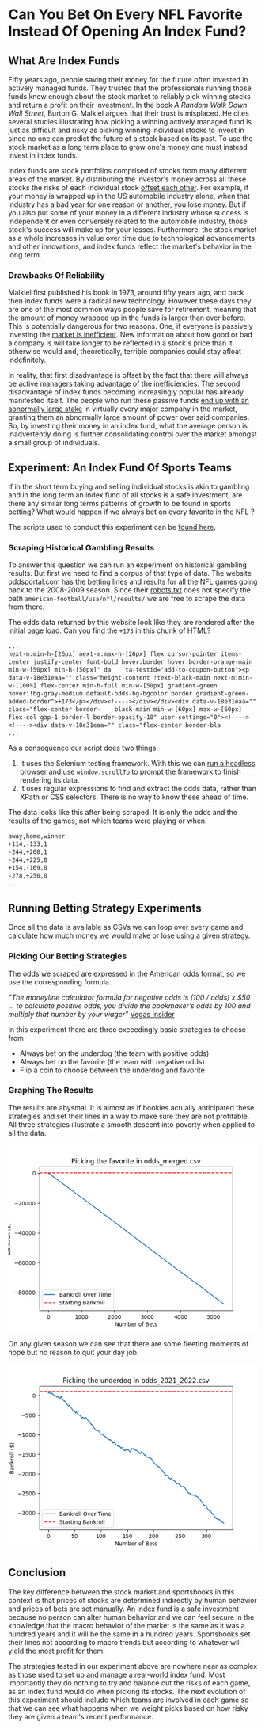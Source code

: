 # Can You Bet On Every NFL Favorite Instead Of Opening An Index Fund?

## What Are Index Funds
Fifty years ago, people saving their money for the future often invested in actively managed funds. They trusted that the professionals running those funds knew enough about the stock market to reliably pick winning stocks and return a profit on their investment. In the book *A Random Walk Down Wall Street*, Burton G. Malkiel argues that their trust is misplaced. He cites several studies illustrating how picking a winning actively managed fund is just as difficult and risky as picking winning individual stocks to invest in since no one can predict the future of a stock based on its past. To use the stock market as a long term place to grow one's money one must instead invest in index funds.

Index funds are stock portfolios comprised of stocks from many different areas of the market. By distributing the investor's money across all these stocks the risks of each individual stock [offset each other](https://www.investopedia.com/investing/importance-diversification/). For example, if your money is wrapped up in the US automobile industry alone, when that industry has a bad year for one reason or another, you lose money. But if you also put some of your money in a different industry whose success is independent or even conversely related to the automobile industry, those stock's success will make up for your losses. Furthermore, the stock market as a whole increases in value over time due to technological advancements and other innovations, and index funds reflect the market's behavior in the long term.

### Drawbacks Of Reliability
Malkiel first published his book in 1973, around fifty years ago, and back then index funds were a radical new technology. However these days they are one of the most common ways people save for retirement, meaning that the amount of money wrapped up in the funds is larger than ever before. This is potentially dangerous for two reasons. One, if everyone is passively investing the [market is inefficient](https://www.theatlantic.com/ideas/archive/2021/04/the-autopilot-economy/618497/). New information about how good or bad a company is will take longer to be reflected in a stock's price than it otherwise would and, theoretically, terrible companies could stay afloat indefinitely.

In reality, that first disadvantage is offset by the fact that there will always be active managers taking advantage of the inefficiencies. The second disadvantage of index funds becoming increasingly popular  has already manifested itself. The people who run these passive funds [end up with an abnormally large stake](https://youtu.be/ZxZO0jd8VoU?t=211) in virtually every major company in the market, granting them an abnormally large amount of power over said companies. So, by investing their money in an index fund, what the average person is inadvertently doing is further consolidating control over the market amongst a small group of individuals.

## Experiment: An Index Fund Of Sports Teams
If in the short term buying and selling individual stocks is akin to gambling and in the long term an index fund of all stocks is a safe investment, are there any similar long terms patterns of growth to be found in sports betting? What would happen if we always bet on every favorite in the NFL ?

The scripts used to conduct this experiment can be [found here](https://github.com/bcbabrich/bcbabrich-sports-analytics/releases/tag/0.0.1).

### Scraping Historical Gambling Results
To answer this question we can run an experiment on historical gambling results. But first we need to find a corpus of that type of data. The website [oddsportal.com](https://www.oddsportal.com/american-football/usa/nfl/results/) has the betting lines and results for all the NFL games going back to the 2008-2009 season. Since their [robots.txt](https://www.oddsportal.com/robots.txt) does not specify the path `american-football/usa/nfl/results/` we are free to scrape the data from there.

The odds data returned by this website look like they are rendered after the initial page load. Can you find the `+173` in this chunk of HTML?

```
...
next-m:min-h-[26px] next-m:max-h-[26px] flex cursor-pointer items-center justify-center font-bold hover:border hover:border-orange-main min-w-[50px] min-h-[50px]" da    ta-testid="add-to-coupon-button"><p data-v-18e31eaa="" class="height-content !text-black-main next-m:min-w-[100%] flex-center min-h-full min-w-[50px] gradient-green     hover:!bg-gray-medium default-odds-bg-bgcolor border gradient-green-added-border">+173</p></div><!----></div></div><div data-v-18e31eaa="" class="flex-center border-    black-main min-w-[60px] max-w-[60px] flex-col gap-1 border-l border-opacity-10" user-settings="0"><!----><!----><div data-v-18e31eaa="" class="flex-center border-bla
...
```

As a consequence our script does two things.
1. It uses the Selenium testing framework. With this we can [run a headless browser](https://www.zenrows.com/blog/selenium-python-web-scraping#set-up-headleass-mode) and use `window.scrollTo` to prompt the framework to finish rendering its data.
2. It uses regular expressions to find and extract the odds data, rather than XPath or CSS selectors. There is no way to know these ahead of time.

The data looks like this after being scraped. It is only the odds and the results of the games, not which teams were playing or when.

```
away,home,winner
+114,-133,1
-244,+200,1
-244,+225,0
+154,-169,0
-278,+250,0
...
```

## Running Betting Strategy Experiments 
Once all the data is available as CSVs we can loop over every game and calculate how much money we would make or lose using a given strategy.

### Picking Our Betting Strategies
The odds we scraped are expressed in the American odds format, so we use the corresponding formula.

*"The moneyline calculator formula for negative odds is (100 / odds) x $50 ... to calculate positive odds, you divide the bookmaker’s odds by 100 and multiply that number by your wager"* [Vegas Insider](https://www.vegasinsider.com/moneyline-calculator/)

In this experiment there are three exceedingly basic strategies to choose from
- Always bet on the underdog (the team with positive odds)
- Always bet on the favorite (the team with negative odds)
- Flip a coin to choose between the underdog and favorite

### Graphing The Results
The results are abysmal. It is almost as if bookies actually anticipated these strategies and set their lines in a way to make sure they are not profitable. All three strategies illustrate a smooth descent into poverty when applied to all the data.

![favorite over all time](img/favorite_over_all_time.png)

On any given season we can see that there are some fleeting moments of hope but no reason to quit your day job.

![underdog over 2021 2022](img/underdog_over_2021_2022.png)

## Conclusion
The key difference between the stock market and sportsbooks in this context is that prices of stocks are determined indirectly by human behavior and prices of bets are set manually. An index fund is a safe investment because no person can alter human behavior and we can feel secure in the knowledge that the macro behavior of the market is the same as it was a hundred years and it will be the same in a hundred years. Sportsbooks set their lines not according to macro trends but according to whatever will yield the most profit for them.

The strategies tested in our experiment above are nowhere near as complex as those used to set up and manage a real-world index fund. Most importantly they do nothing to try and balance out the risks of each game, as an index fund would do when picking its stocks. The next evolution of this experiment should include which teams are involved in each game so that we can see what happens when we weight picks based on how risky they are given a team's recent performance.
